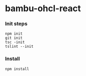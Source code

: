 # bambu-ohcl-react


### Init steps

    npm init
    git init
    tsc -init
    tslint --init


### Install

    npm install